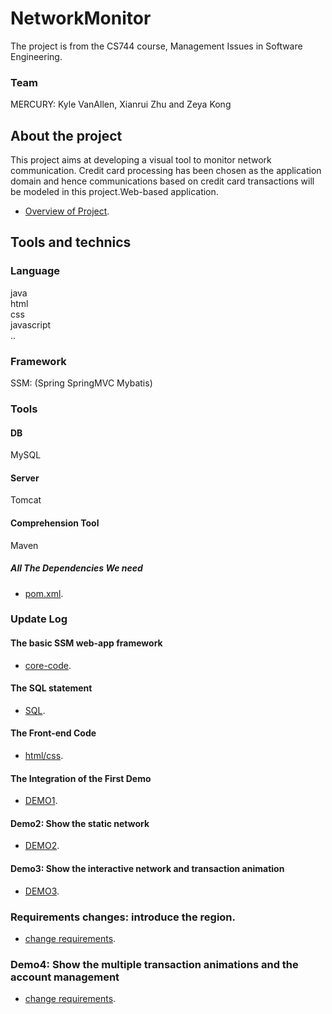 # NetworkMonitor
The project is from the CS744 course, Management Issues in Software Engineering.  
### Team  
MERCURY:	Kyle VanAllen, Xianrui Zhu and Zeya Kong  
## About the project  
This project aims at developing a visual tool to monitor network communication. Credit card processing
has been chosen as the application domain and hence communications based on credit card transactions
will be modeled in this project.Web-based application.
  * [Overview of Project](https://github.com/Kong96/NetworkMonitor/blob/master/Project%20Description.pdf).
## Tools and technics  
### Language  
java  
html  
css  
javascript  
..
### Framework  
SSM: (Spring SpringMVC Mybatis)  
### Tools  
#### DB  
MySQL  
#### Server  
Tomcat  
#### Comprehension Tool  
Maven  
##### All The Dependencies We need  
* [pom.xml](https://github.com/Kong96/NetworkMonitor/blob/master/Codes/NetworkMonitor/pom.xml).
### Update Log  
#### The basic SSM web-app framework
* [core-code](https://github.com/Kong96/NetworkMonitor/tree/95a7fdbb6f1f92f6e1d9c55e56d65e1110afa667).
#### The SQL statement
* [SQL](https://github.com/Kong96/NetworkMonitor/tree/master/SQL).
#### The Front-end Code
* [html/css](https://github.com/Kong96/NetworkMonitor/tree/master/Codes/NetworkMonitor/src/main/webapp).  
#### The Integration of the First Demo
* [DEMO1](https://github.com/Kong96/NetworkMonitor/tree/767fa8b45147e7d687c4e12418b294a470f4c5a2).  
#### Demo2: Show the static network
* [DEMO2](https://github.com/Kong96/NetworkMonitor/tree/543fe07b2b34acac874516c52bae4bdc9ad90ed4). 
#### Demo3: Show the interactive network and transaction animation
* [DEMO3](https://github.com/Kong96/NetworkMonitor/tree/7d73809aaa4aeccbcf332d082aeffca6eb2e3925). 
### Requirements changes: introduce the region.
* [change requirements](https://github.com/zeyakong/NetworkMonitor/blob/master/Project%20Description%20-%20changes%202.pdf). 
### Demo4: Show the multiple transaction animations and the account management
* [change requirements](). 
